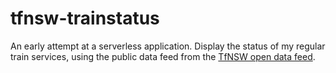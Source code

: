# tfnsw-trainstatus

An early attempt at a serverless application. Display the status of my regular train services,
using the public data feed from the [TfNSW open data feed](https://opendata.transport.nsw.gov.au/).
